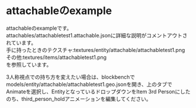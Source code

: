 # attachableのexample

attachableのexampleです。<br/>
attachables/attachabletest1.attachable.jsonに詳細な説明がコメントアウトされています。<br/>
手に持ったときのテクスチャ:textures/entity/attachable/attachabletest1.png<br/>
その他:textures/items/attachabletest1.png<br/>
を参照しています。

3人称視点での持ち方を変えたい場合は、blockbenchでmodels/entity/attachable/attachabletest1.geo.jsonを開き、上のタブでAnimateを選択し、EntityとなっているドロップダウンをItem 3rd Personにしたのち、third_person_holdアニメーションを編集してください。
